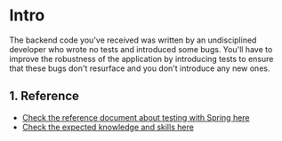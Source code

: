 # Intro

The backend code you've received was written by an undisciplined developer who wrote
no tests and introduced some bugs. You'll have to improve the robustness of the application
by introducing tests to ensure that these bugs don't resurface and you don't introduce
any new ones.

## 1. Reference

* [Check the reference document about testing with Spring here](../../reference/testing/1%20-%20testing.md)
* [Check the expected knowledge and skills here](../../reference/testing/2%20-%20knowledge%20and%20skills.md)